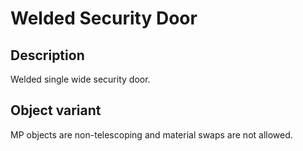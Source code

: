 # Welded Security Door

## Description

Welded single wide security door.

## Object variant

MP objects are non-telescoping and material swaps are not allowed.
